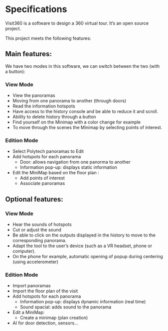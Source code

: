 # Specifications 
Visit360 is a software to design a 360 virtual tour. It’s an open source project.

This project meets the following features:

## Main features:
We have two modes in this software, we can switch between the two (with a button): 

### View Mode
* View the panoramas
* Moving from one panorama to another (through doors)
* Read the information hotspots  
* Have access to the history console and be able to reduce it and scroll.
* Ability to delete history through a button
* Find yourself on the Minimap with a color change for example
* To move through the scenes the Minimap by selecting points of interest.


### Edition Mode 
* Select Polytech panoramas to Edit
* Add hotspots for each panorama 
     - Door: allows navigation from one panorma to another
     - Information pop-up: displays static information 
* Edit the MiniMap based on the floor plan : 
    - Add points of interest
    - Associate panoramas

## Optional features:
### View Mode
* Hear the sounds of hotspots
* Cut or adjust the sound
* Be able to click on the outputs displayed in the history to move to the corresponding panorama.
* Adapt the tool to the user’s device (such as a VR headset, phone or computer).
* On the phone for example, automatic opening of popup during centering (using accelerometer)

### Edition Mode
* Import panoramas
* Import the floor plan of the visit
* Add hotspots for each panorama 
     - Information pop-up: displays dynamic information (real time)
     - Sound spacial: adds sound to the panorama
* Edit a MiniMap: 
    - Create a minimap (plan creation)
* AI for door detection, sensors...
